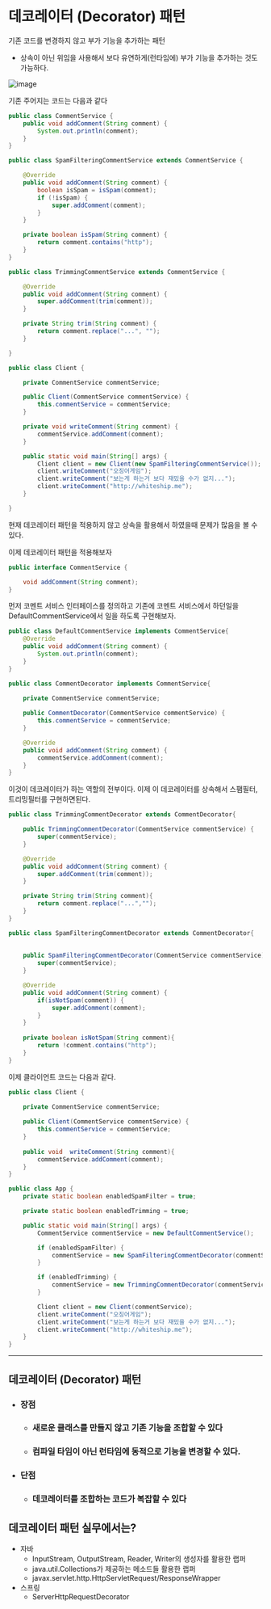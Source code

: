 # 데코레이터 (Decorator) 패턴

기존 코드를 변경하지 않고 부가 기능을 추가하는 패턴

- 상속이 아닌 위임을 사용해서 보다 유연하게(런타임에) 부가 기능을 추가하는 것도 가능하다.

![image](https://user-images.githubusercontent.com/40031858/141784651-8741d227-df16-498b-b517-639e5ca49189.png)

기존 주어지는 코드는 다음과 같다

```java
public class CommentService {
    public void addComment(String comment) {
        System.out.println(comment);
    }
}
```

```java
public class SpamFilteringCommentService extends CommentService {

    @Override
    public void addComment(String comment) {
        boolean isSpam = isSpam(comment);
        if (!isSpam) {
            super.addComment(comment);
        }
    }

    private boolean isSpam(String comment) {
        return comment.contains("http");
    }
}
```

```java
public class TrimmingCommentService extends CommentService {

    @Override
    public void addComment(String comment) {
        super.addComment(trim(comment));
    }

    private String trim(String comment) {
        return comment.replace("...", "");
    }

}
```

```java
public class Client {

    private CommentService commentService;

    public Client(CommentService commentService) {
        this.commentService = commentService;
    }

    private void writeComment(String comment) {
        commentService.addComment(comment);
    }

    public static void main(String[] args) {
        Client client = new Client(new SpamFilteringCommentService());
        client.writeComment("오징어게임");
        client.writeComment("보는게 하는거 보다 재밌을 수가 없지...");
        client.writeComment("http://whiteship.me");
    }

}
```

현재 데코레이터 패턴을 적용하지 않고 상속을 활용해서 하였을때 문제가 많음을 볼 수 있다.

이제 데코레이터 패턴을 적용해보자

```java
public interface CommentService {

    void addComment(String comment);
}
```

먼저 코멘트 서비스 인터페이스를 정의하고 기존에 코멘트 서비스에서 하던일을 DefaultCommentService에서 일을 하도록 구현해보자.

```java
public class DefaultCommentService implements CommentService{
    @Override
    public void addComment(String comment) {
        System.out.println(comment);
    }
}
```

```java
public class CommentDecorator implements CommentService{
    
    private CommentService commentService;

    public CommentDecorator(CommentService commentService) {
        this.commentService = commentService;
    }

    @Override
    public void addComment(String comment) {
        commentService.addComment(comment);
    }
}
```

이것이 데코레이터가 하는 역할의 전부이다. 이제 이 데코레이터를 상속해서 스팸필터, 트리밍필터를 구현하면된다.

```java
public class TrimmingCommentDecorator extends CommentDecorator{

    public TrimmingCommentDecorator(CommentService commentService) {
        super(commentService);
    }

    @Override
    public void addComment(String comment) {
        super.addComment(trim(comment));
    }

    private String trim(String comment){
        return comment.replace("...","");
    }
}
```



```java
public class SpamFilteringCommentDecorator extends CommentDecorator{
    
    
    public SpamFilteringCommentDecorator(CommentService commentService) {
        super(commentService);
    }

    @Override
    public void addComment(String comment) {
        if(isNotSpam(comment)) {
            super.addComment(comment);
        }
    }
    
    private boolean isNotSpam(String comment){
        return !comment.contains("http");
    }
}
```

이제 클라이언트 코드는 다음과 같다.

```java
public class Client {
    
    private CommentService commentService;

    public Client(CommentService commentService) {
        this.commentService = commentService;
    }
    
    public void  writeComment(String comment){
        commentService.addComment(comment);
    }
}
```



```java
public class App {
    private static boolean enabledSpamFilter = true;

    private static boolean enabledTrimming = true;

    public static void main(String[] args) {
        CommentService commentService = new DefaultCommentService();

        if (enabledSpamFilter) {
            commentService = new SpamFilteringCommentDecorator(commentService);
        }

        if (enabledTrimming) {
            commentService = new TrimmingCommentDecorator(commentService);
        }

        Client client = new Client(commentService);
        client.writeComment("오징어게임");
        client.writeComment("보는게 하는거 보다 재밌을 수가 없지...");
        client.writeComment("http://whiteship.me");
    }
}
```

---

## 데코레이터 (Decorator) 패턴 

- ### 장점

  - ### 새로운 클래스를 만들지 않고 기존 기능을 조합할 수 있다

  - ### 컴파일 타임이 아닌 런타임에 동적으로 기능을 변경할 수 있다.

- ### 단점

  - ### 데코레이터를 조합하는 코드가 복잡할 수 있다

## 데코레이터 패턴 실무에서는?

- 자바
  - InputStream, OutputStream, Reader, Writer의 생성자를 활용한 랩퍼
  - java.util.Collections가 제공하는 메소드들 활용한 랩퍼
  - javax.servlet.http.HttpServletRequest/ResponseWrapper
- 스프링
  - ServerHttpRequestDecorator

